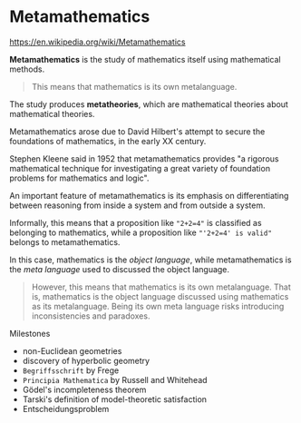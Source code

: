 # Metamathematics

https://en.wikipedia.org/wiki/Metamathematics

**Metamathematics** is the study of mathematics itself using mathematical methods.

>This means that mathematics is its own metalanguage.

The study produces **metatheories**, which are mathematical theories about mathematical theories.

Metamathematics arose due to David Hilbert's attempt to secure the foundations of mathematics, in the early XX century.

Stephen Kleene said in 1952 that metamathematics provides "a rigorous mathematical technique for investigating a great variety of foundation problems for mathematics and logic".

An important feature of metamathematics is its emphasis on differentiating between reasoning from inside a system and from outside a system.

Informally, this means that a proposition like `"2+2=4"` is classified as belonging to mathematics, while a proposition like `"'2+2=4' is valid"` belongs to metamathematics.

In this case, mathematics is the *object language*, while metamathematics is the *meta language* used to discussed the object language.

>However, this means that mathematics is its own metalanguage. 
That is, mathematics is the object language discussed using mathematics as its metalanguage. Being its own meta language risks introducing inconsistencies and paradoxes.


Milestones
- non-Euclidean geometries
- discovery of hyperbolic geometry
- `Begriffsschrift` by Frege
- `Principia Mathematica` by Russell and Whitehead
- Gödel's incompleteness theorem
- Tarski's definition of model-theoretic satisfaction
- Entscheidungsproblem
